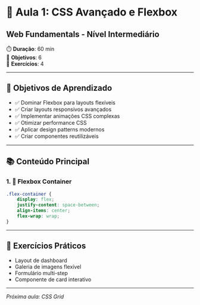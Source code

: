 # 🎨 Aula 1: CSS Avançado e Flexbox
## Web Fundamentals - Nível Intermediário

⏱️ **Duração**: 60 min  
🎯 **Objetivos**: 6  
🧪 **Exercícios**: 4  

---

## 🎯 Objetivos de Aprendizado
- ✅ Dominar Flexbox para layouts flexíveis
- ✅ Criar layouts responsivos avançados
- ✅ Implementar animações CSS complexas
- ✅ Otimizar performance CSS
- ✅ Aplicar design patterns modernos
- ✅ Criar componentes reutilizáveis

---

## 📚 Conteúdo Principal

### 1. 🌟 Flexbox Container
```css
.flex-container {
    display: flex;
    justify-content: space-between;
    align-items: center;
    flex-wrap: wrap;
}
```

---

## 🧪 Exercícios Práticos
- Layout de dashboard
- Galeria de imagens flexível
- Formulário multi-step
- Componente de card interativo

---

*Próxima aula: CSS Grid*
